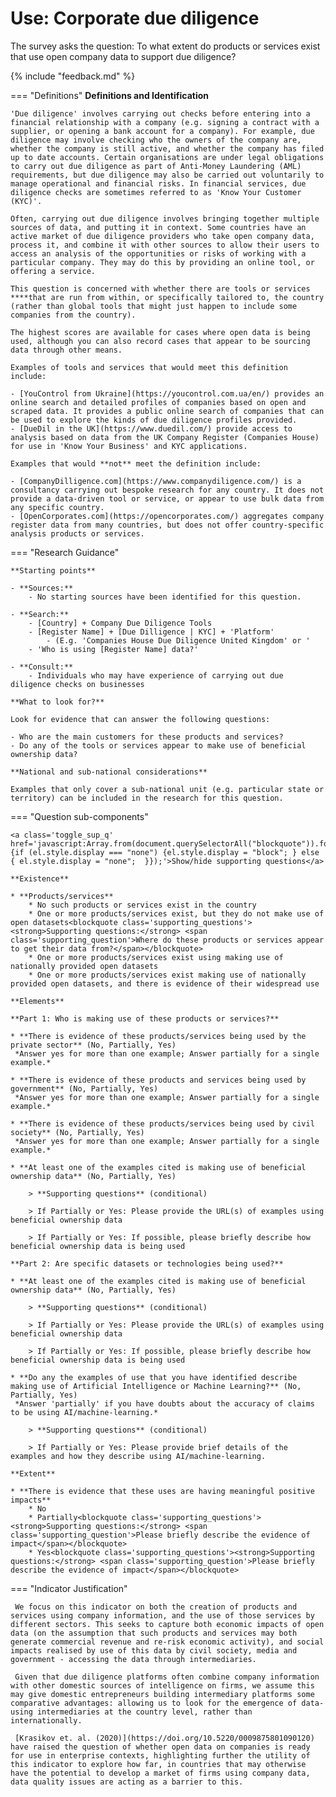 # Use: Corporate due diligence

The survey asks the question: To what extent do products or services exist that use open company data to support due diligence? 

{% include "feedback.md" %}


    
=== "Definitions"
    **Definitions and Identification**
    
    'Due diligence' involves carrying out checks before entering into a financial relationship with a company (e.g. signing a contract with a supplier, or opening a bank account for a company). For example, due diligence may involve checking who the owners of the company are, whether the company is still active, and whether the company has filed up to date accounts. Certain organisations are under legal obligations to carry out due diligence as part of Anti-Money Laundering (AML) requirements, but due diligence may also be carried out voluntarily to manage operational and financial risks. In financial services, due diligence checks are sometimes referred to as 'Know Your Customer (KYC)'.
    
    Often, carrying out due diligence involves bringing together multiple sources of data, and putting it in context. Some countries have an active market of due diligence providers who take open company data, process it, and combine it with other sources to allow their users to access an analysis of the opportunities or risks of working with a particular company. They may do this by providing an online tool, or offering a service. 
    
    This question is concerned with whether there are tools or services ****that are run from within, or specifically tailored to, the country (rather than global tools that might just happen to include some companies from the country). 
    
    The highest scores are available for cases where open data is being used, although you can also record cases that appear to be sourcing data through other means. 
    
    Examples of tools and services that would meet this definition include:
    
    - [YouControl from Ukraine](https://youcontrol.com.ua/en/) provides an online search and detailed profiles of companies based on open and scraped data. It provides a public online search of companies that can be used to explore the kinds of due diligence profiles provided.
    - [DueDil in the UK](https://www.duedil.com/) provide access to analysis based on data from the UK Company Register (Companies House) for use in 'Know Your Business' and KYC applications.
    
    Examples that would **not** meet the definition include:
    
    - [CompanyDilligence.com](https://www.companydiligence.com/) is a consultancy carrying out bespoke research for any country. It does not provide a data-driven tool or service, or appear to use bulk data from any specific country.
    - [OpenCorporates.com](https://opencorporates.com/) aggregates company register data from many countries, but does not offer country-specific analysis products or services.
    
=== "Research Guidance"
    
    **Starting points**
    
    - **Sources:**
        - No starting sources have been identified for this question.
    
    - **Search:**
        - [Country] + Company Due Diligence Tools
        - [Register Name] + [Due Dilligence | KYC] + 'Platform'
            - (E.g. 'Companies House Due Diligence United Kingdom' or '
        - 'Who is using [Register Name] data?'
    
    - **Consult:**
        - Individuals who may have experience of carrying out due diligence checks on businesses
    
    **What to look for?**
    
    Look for evidence that can answer the following questions:
    
    - Who are the main customers for these products and services?
    - Do any of the tools or services appear to make use of beneficial ownership data?
    
    **National and sub-national considerations**
    
    Examples that only cover a sub-national unit (e.g. particular state or territory) can be included in the research for this question.

=== "Question sub-components"

    <a class='toggle_sup_q' href='javascript:Array.from(document.querySelectorAll("blockquote")).forEach(function(el) {if (el.style.display === "none") {el.style.display = "block"; } else { el.style.display = "none";  }});'>Show/hide supporting questions</a>
    
    **Existence**
    
    * **Products/services**
        * No such products or services exist in the country
        * One or more products/services exist, but they do not make use of open datasets<blockquote class='supporting_questions'><strong>Supporting questions:</strong> <span class='supporting_question'>Where do these products or services appear to get their data from?</span></blockquote>
        * One or more products/services exist using making use of nationally provided open datasets
        * One or more products/services exist making use of nationally provided open datasets, and there is evidence of their widespread use
    
    **Elements**
    
    **Part 1: Who is making use of these products or services?**
    
    * **There is evidence of these products/services being used by the private sector** (No, Partially, Yes)
     *Answer yes for more than one example; Answer partially for a single example.*
    
    * **There is evidence of these products and services being used by government** (No, Partially, Yes)
     *Answer yes for more than one example; Answer partially for a single example.*
    
    * **There is evidence of these products/services being used by civil society** (No, Partially, Yes)
     *Answer yes for more than one example; Answer partially for a single example.*
    
    * **At least one of the examples cited is making use of beneficial ownership data** (No, Partially, Yes)
    
        > **Supporting questions** (conditional)
    
        > If Partially or Yes: Please provide the URL(s) of examples using beneficial ownership data
    
        > If Partially or Yes: If possible, please briefly describe how beneficial ownership data is being used
    
    **Part 2: Are specific datasets or technologies being used?**
    
    * **At least one of the examples cited is making use of beneficial ownership data** (No, Partially, Yes)
    
        > **Supporting questions** (conditional)
    
        > If Partially or Yes: Please provide the URL(s) of examples using beneficial ownership data
    
        > If Partially or Yes: If possible, please briefly describe how beneficial ownership data is being used
    
    * **Do any the examples of use that you have identified describe making use of Artificial Intelligence or Machine Learning?** (No, Partially, Yes)
     *Answer 'partially' if you have doubts about the accuracy of claims to be using AI/machine-learning.*
    
        > **Supporting questions** (conditional)
    
        > If Partially or Yes: Please provide brief details of the examples and how they describe using AI/machine-learning. 
    
    **Extent**
    
    * **There is evidence that these uses are having meaningful positive impacts**
        * No
        * Partially<blockquote class='supporting_questions'><strong>Supporting questions:</strong> <span class='supporting_question'>Please briefly describe the evidence of impact</span></blockquote>
        * Yes<blockquote class='supporting_questions'><strong>Supporting questions:</strong> <span class='supporting_question'>Please briefly describe the evidence of impact</span></blockquote>


=== "Indicator Justification"


     We focus on this indicator on both the creation of products and services using company information, and the use of those services by different sectors. This seeks to capture both economic impacts of open data (on the assumption that such products and services may both generate commercial revenue and re-risk economic activity), and social impacts realised by use of this data by civil society, media and government - accessing the data through intermediaries.
     
     Given that due diligence platforms often combine company information with other domestic sources of intelligence on firms, we assume this may give domestic entrepreneurs building intermediary platforms some comparative advantages: allowing us to look for the emergence of data-using intermediaries at the country level, rather than internationally. 
     
     [Krasikov et. al. (2020)](https://doi.org/10.5220/0009875801090120) have raised the question of whether open data on companies is ready for use in enterprise contexts, highlighting further the utility of this indicator to explore how far, in countries that may otherwise have the potential to develop a market of firms using company data, data quality issues are acting as a barrier to this.